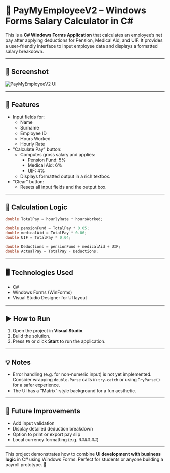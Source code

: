 # 🧾 PayMyEmployeeV2 – Windows Forms Salary Calculator in C#

This is a **C# Windows Forms Application** that calculates an employee’s net pay after applying deductions for Pension, Medical Aid, and UIF. It provides a user-friendly interface to input employee data and displays a formatted salary breakdown.

---

## 📸 Screenshot

![PayMyEmployeeV2 UI](4bc5fe43-9103-4442-8faa-ba7769e4fd4c.png)

---

## 🧠 Features

- Input fields for:
  - Name
  - Surname
  - Employee ID
  - Hours Worked
  - Hourly Rate
- "Calculate Pay" button:
  - Computes gross salary and applies:
    - Pension Fund: 5%
    - Medical Aid: 6%
    - UIF: 4%
  - Displays formatted output in a rich textbox.
- "Clear" button:
  - Resets all input fields and the output box.

---

## 🧮 Calculation Logic

```csharp
double TotalPay = hourlyRate * hoursWorked;

double pensionFund = TotalPay * 0.05;
double medicalAid = TotalPay * 0.06;
double UIF = TotalPay * 0.04;

double Deductions = pensionFund + medicalAid + UIF;
double ActualPay = TotalPay - Deductions;
```

---

## 🖥️ Technologies Used

- C#
- Windows Forms (WinForms)
- Visual Studio Designer for UI layout

---

## ▶️ How to Run

1. Open the project in **Visual Studio**.
2. Build the solution.
3. Press `F5` or click **Start** to run the application.

---

## 💡 Notes

- Error handling (e.g. for non-numeric input) is not yet implemented. Consider wrapping `double.Parse` calls in `try-catch` or using `TryParse()` for a safer experience.
- The UI has a “Matrix”-style background for a fun aesthetic.

---

## 📌 Future Improvements

- Add input validation
- Display detailed deduction breakdown
- Option to print or export pay slip
- Local currency formatting (e.g. R###.##)

---

This project demonstrates how to combine **UI development with business logic** in C# using Windows Forms. Perfect for students or anyone building a payroll prototype. 💼
